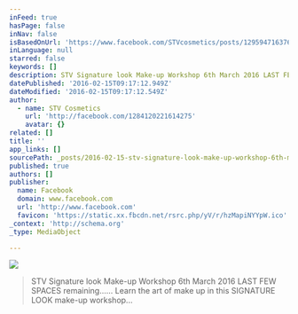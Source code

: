 ```yaml
---
inFeed: true
hasPage: false
inNav: false
isBasedOnUrl: 'https://www.facebook.com/STVcosmetics/posts/1295947163764914'
inLanguage: null
starred: false
keywords: []
description: STV Signature look Make-up Workshop 6th March 2016 LAST FEW SPACES remaining...... Learn the art of make up in this SIGNATURE LOOK make-up workshop...
datePublished: '2016-02-15T09:17:12.949Z'
dateModified: '2016-02-15T09:17:12.549Z'
author:
  - name: STV Cosmetics
    url: 'http://facebook.com/1284120221614275'
    avatar: {}
related: []
title: ''
app_links: []
sourcePath: _posts/2016-02-15-stv-signature-look-make-up-workshop-6th-march-2016-last-few.md
published: true
authors: []
publisher:
  name: Facebook
  domain: www.facebook.com
  url: 'http://www.facebook.com'
  favicon: 'https://static.xx.fbcdn.net/rsrc.php/yV/r/hzMapiNYYpW.ico'
_context: 'http://schema.org'
_type: MediaObject

---
```

![](https://the-grid-user-content.s3-us-west-2.amazonaws.com/3d59755c-5274-4c55-a43b-35a079dbdf32.jpg)

> STV Signature look Make-up Workshop 6th March 2016 LAST FEW SPACES remaining&period;&period;&period;&period;&period;&period; Learn the art of make up in this SIGNATURE LOOK make-up workshop&period;&period;&period;